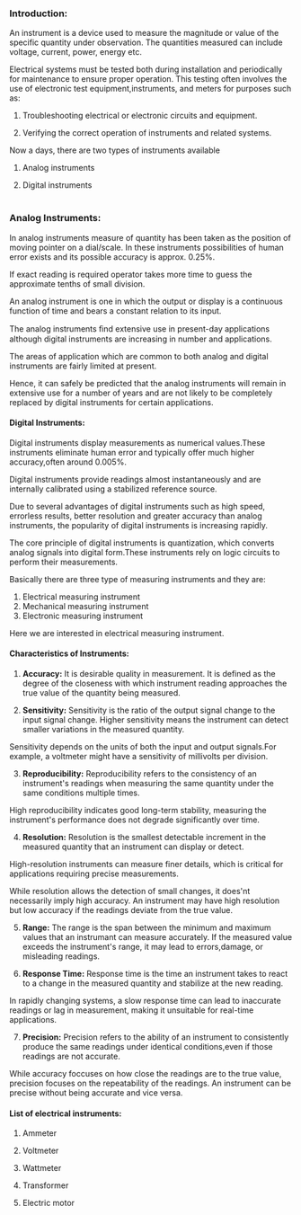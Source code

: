 ### Introduction:

An instrument is a device used to measure the magnitude or value of the specific quantity under observation. The quantities measured can include voltage, current, power, energy etc. <br>

Electrical systems must be tested both during installation and periodically for maintenance to ensure proper operation. This testing often involves the use of electronic test equipment,instruments, and meters for purposes such as: <br>

1. Troubleshooting electrical or electronic circuits and equipment. <br>

2. Verifying the correct operation of instruments and related systems. <br>

Now a days, there are two types of instruments available <br>

1. Analog instruments <br>

2. Digital instruments<br><br>

### Analog Instruments:

In analog instruments measure of quantity has been taken as the position of moving pointer on a dial/scale. In these instruments possibilities of human error exists and its possible accuracy is approx. 0.25%.<br>

If exact reading is required operator takes more time to guess the approximate tenths of small division. <br>

An analog instrument is one in which the output or display is a continuous function of time and bears a constant relation to its input. <br>

The analog instruments ﬁnd extensive use in present-day applications although digital instruments are increasing in number and applications. <br>

The areas of application which are common to both analog and digital instruments are fairly limited at present.<br>

Hence, it can safely be predicted that the analog instruments will remain in extensive use for a number of years and are not likely to be completely replaced by digital instruments for certain applications. <br>


#### Digital Instruments:

 Digital instruments display measurements as numerical values.These instruments eliminate human error and typically offer much higher accuracy,often around 0.005%.<br>

Digital instruments provide readings almost instantaneously and are internally calibrated using a stabilized reference source.<br>

Due to several advantages of digital instruments such as high speed, errorless results, better resolution and greater accuracy than analog instruments, the popularity of digital instruments is increasing rapidly.<br>

The core principle of digital instruments is quantization, which converts analog signals into digital form.These instruments rely on logic circuits to perform their measurements. <br>

Basically there are three type of measuring instruments and they are: <br>

1. Electrical measuring instrument<br>
2. Mechanical measuring instrument<br>
3. Electronic measuring instrument<br>

Here we are interested in electrical measuring instrument. <br>

#### Characteristics of Instruments: <br>

1. <b>Accuracy:</b> It is desirable quality in measurement. It is defined as the degree of the closeness with which instrument reading approaches the true value of the quantity being measured. <br>

2. <b>Sensitivity:</b> Sensitivity is the ratio of the output signal change to the input signal change. Higher sensitivity means the instrument can detect smaller variations in the measured quantity.<br>

Sensitivity depends on the units of both the input and output signals.For example, a voltmeter might have a sensitivity of millivolts per division.

3. <b>Reproducibility:</b> Reproducibility refers to the consistency of an instrument's readings when measuring the same quantity under the same conditions multiple times. <br>

High reproducibility indicates good long-term stability, measuring the instrument's performance does not degrade significantly over time.

4. <b>Resolution:</b> Resolution is the smallest detectable increment in the measured quantity that an instrument can display or detect.

High-resolution instruments can measure finer details, which is critical for applications requiring precise measurements.

While resolution allows the detection of small changes, it does'nt necessarily imply high accuracy. An instrument may have high resolution but low accuracy if the readings deviate from the true value.

5. <b>Range:</b> The range is the span between the minimum and maximum values that an instrumant can measure accurately. If the measured value exceeds the instrument's range, it may lead to errors,damage, or misleading readings. 

6. <b>Response Time:</b> Response time is the time an instrument takes to react to a change in the measured quantity and stabilize at the new reading.

In rapidly changing systems, a slow response time can lead to inaccurate readings or lag in measurement, making it unsuitable for real-time applications.

7. <b>Precision:</b> Precision refers to the ability of an instrument to consistently produce the same readings under identical conditions,even if those readings are not accurate.

While accuracy foccuses on how close the readings are to the true value, precision focuses on the repeatability of the readings. An instrument can be precise without being accurate and vice versa.

#### List of electrical instruments:

1. Ammeter <br>

2. Voltmeter <br>

3. Wattmeter <br>

4. Transformer <br>

5. Electric motor  <br>